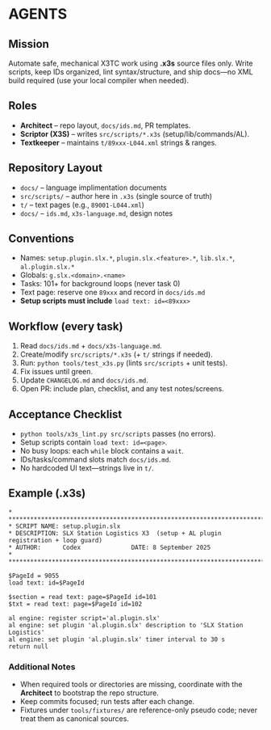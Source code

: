 # AGENTS

## Mission
Automate safe, mechanical X3TC work using **.x3s** source files only. Write scripts, keep IDs organized, lint syntax/structure, and ship docs—no XML build required (use your local compiler when needed).

## Roles
- **Architect** – repo layout, `docs/ids.md`, PR templates.
- **Scriptor (X3S)** – writes `src/scripts/*.x3s` (setup/lib/commands/AL).
- **Textkeeper** – maintains `t/89xxx-L044.xml` strings & ranges.

## Repository Layout
- `docs/` – language implimentation documents
- `src/scripts/` – author here in `.x3s` (single source of truth)
- `t/` – text pages (e.g., `89001-L044.xml`)
- `docs/` – `ids.md`, `x3s-language.md`, design notes

## Conventions
- Names: `setup.plugin.slx.*`, `plugin.slx.<feature>.*`, `lib.slx.*`, `al.plugin.slx.*`
- Globals: `g.slx.<domain>.<name>`
- Tasks: 101+ for background loops (never task 0)
- Text page: reserve one `89xxx` and record in `docs/ids.md`
- **Setup scripts must include** `load text: id=<89xxx>`

## Workflow (every task)
1. Read `docs/ids.md` + `docs/x3s-language.md`.
2. Create/modify `src/scripts/*.x3s` (+ `t/` strings if needed).
3. Run: `python tools/test_x3s.py` (lints `src/scripts` + unit tests).
4. Fix issues until green.
5. Update `CHANGELOG.md` and `docs/ids.md`.
6. Open PR: include plan, checklist, and any test notes/screens.

## Acceptance Checklist
- `python tools/x3s_lint.py src/scripts` passes (no errors).
- Setup scripts contain `load text: id=<page>`.
- No busy loops: each `while` block contains a `wait`.
- IDs/tasks/command slots match `docs/ids.md`.
- No hardcoded UI text—strings live in `t/`.

## Example (.x3s)
```
* ****************************************************************************** 
* SCRIPT NAME: setup.plugin.slx
* DESCRIPTION: SLX Station Logistics X3  (setup + AL plugin registration + loop guard)
* AUTHOR:      Codex              DATE: 8 September 2025 
* ******************************************************************************

$PageId = 9055
load text: id=$PageId

$section = read text: page=$PageId id=101
$txt = read text: page=$PageId id=102

al engine: register script='al.plugin.slx'
al engine: set plugin 'al.plugin.slx' description to 'SLX Station Logistics'
al engine: set plugin 'al.plugin.slx' timer interval to 30 s
return null
```

### Additional Notes
- When required tools or directories are missing, coordinate with the **Architect** to bootstrap the repo structure.
- Keep commits focused; run tests after each change.
- Fixtures under `tools/fixtures/` are reference-only pseudo code; never treat them as canonical sources.
